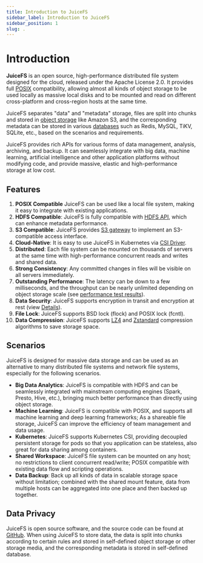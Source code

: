 ```yaml
---
title: Introduction to JuiceFS
sidebar_label: Introduction to JuiceFS
sidebar_position: 1
slug: .
---
```

# Introduction

**JuiceFS** is an open source, high-performance distributed file system designed for the cloud, released under the Apache License 2.0. It provides full [POSIX](https://en.wikipedia.org/wiki/POSIX) compatibility, allowing almost all kinds of object storage to be used locally as massive local disks and to be mounted and read on different cross-platform and cross-region hosts at the same time.

JuiceFS separates "data" and "metadata" storage, files are split into chunks and stored in [object storage](../guide/how_to_set_up_object_storage.md#supported-object-storage) like Amazon S3, and the corresponding metadata can be stored in various [databases](../guide/how_to_set_up_metadata_engine.md) such as Redis, MySQL, TiKV, SQLite, etc., based on the scenarios and requirements.

JuiceFS provides rich APIs for various forms of data management, analysis, archiving, and backup. It can seamlessly integrate with big data, machine learning, artificial intelligence and other application platforms without modifying code, and provide massive, elastic and high-performance storage at low cost.

## Features

1. **POSIX Compatible** JuiceFS can be used like a local file system, making it easy to integrate with existing applications.
2. **HDFS Compatible**: JuiceFS is fully compatible with [HDFS API](../deployment/hadoop_java_sdk.md), which can enhance metadata performance.
3. **S3 Compatible**: JuiceFS provides [S3 gateway](../deployment/s3_gateway.md) to implement an S3-compatible access interface.
4. **Cloud-Native**: It is easy to use JuiceFS in Kubernetes via [CSI Driver](../deployment/how_to_use_on_kubernetes.md).
5. **Distributed**: Each file system can be mounted on thousands of servers at the same time with high-performance concurrent reads and writes and shared data.
6. **Strong Consistency**: Any committed changes in files will be visible on all servers immediately.
7. **Outstanding Performance**: The latency can be down to a few milliseconds, and the throughput can be nearly unlimited depending on object storage scale (see [performance test results](../benchmark/benchmark.md)).
8. **Data Security**: JuiceFS supports encryption in transit and encryption at rest (view [Details](../security/encrypt.md)).
9. **File Lock**: JuiceFS supports BSD lock (flock) and POSIX lock (fcntl).
10. **Data Compression**: JuiceFS supports [LZ4](https://lz4.github.io/lz4) and [Zstandard](https://facebook.github.io/zstd) compression algorithms to save storage space.

## Scenarios

JuiceFS is designed for massive data storage and can be used as an alternative to many distributed file systems and network file systems, especially for the following scenarios.

- **Big Data Analytics**: JuiceFS is compatible with HDFS and can be seamlessly integrated with mainstream computing engines (Spark, Presto, Hive, etc.), bringing much better performance than directly using object storage. 
- **Machine Learning**: JuiceFS is compatible with POSIX, and supports all machine learning and deep learning frameworks; As a shareable file storage, JuiceFS can improve the efficiency of team management and data usage.
- **Kubernetes**: JuiceFS supports Kubernetes CSI, providing decoupled persistent storage for pods so that you application can be stateless, also great for data sharing among containers.
- **Shared Workspace**: JuiceFS file system can be mounted on any host; no restrictions to client concurrent read/write; POSIX compatible with existing data flow and scripting operations.
- **Data Backup**: Back up all kinds of data in scalable storage space without limitation; combined with the shared mount feature, data from multiple hosts can be aggregated into one place and then backed up together.

## Data Privacy

JuiceFS is open source software, and the source code can be found at [GitHub](https://github.com/juicedata/juicefs). When using JuiceFS to store data, the data is split into chunks according to certain rules and stored in self-defined object storage or other storage media, and the corresponding metadata is stored in self-defined database.
